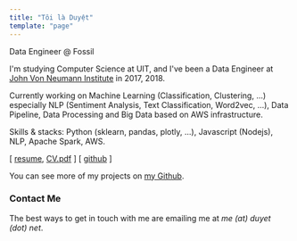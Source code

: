 ```yaml
---
title: "Tôi là Duyệt"
template: "page"
---
```


Data Engineer @ Fossil

I'm studying Computer Science at UIT, and I've been a Data Engineer at [John Von Neumann Institute](http://jvn.edu.vn/) in 2017, 2018.

Currently working on Machine Learning (Classification, Clustering, ...) especially NLP (Sentiment Analysis, Text Classification, Word2vec, ...), Data Pipeline, Data Processing and Big Data based on AWS infrastructure.

Skills & stacks: Python (sklearn, pandas, plotly, ...), Javascript (Nodejs), NLP, Apache Spark, AWS.


[ [resume](https://me.duyet.net), [CV.pdf](https://me.duyet.net/resume/duyet.cv.latest.pdf) ] [ [github](https://github.com/duyetdev) ] 

You can see more of my projects on [my Github](https://github.com/duyetdev).

### Contact Me

The best ways to get in touch with me are emailing me at *me (at) duyet (dot) net*.